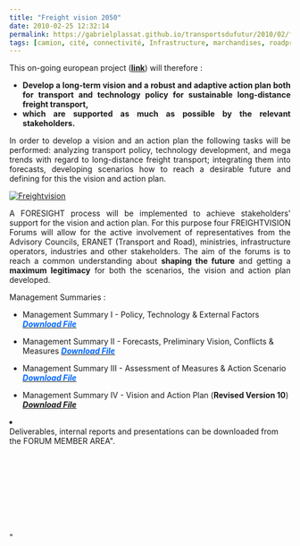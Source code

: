 ```yaml
---
title: "Freight vision 2050"
date: 2010-02-25 12:32:14
permalink: https://gabrielplassat.github.io/transportsdufutur/2010/02/freight-vision-2050.html
tags: [camion, cité, connectivité, Infrastructure, marchandises, roadpricing]
---
```


<p style="text-align: justify">This on-going european project (<strong><span style="text-decoration: underline"><a href="http://www.freightvision.eu/" target="_blank">link</a></span></strong>) will therefore :</p> <ul> <li> <div style="text-align: justify"><strong>Develop a long-term vision and a robust and adaptive action plan both for transport and technology policy for sustainable long-distance freight transport,</strong> </div> <li> <div style="text-align: justify"><strong>which are supported as much as possible by the relevant stakeholders.</strong></div></li> </li></ul> <p align="justify" class="bodytext">In order to develop a vision and an action plan the following tasks will be performed: analyzing transport policy, technology development, and mega trends with regard to long-distance freight transport; integrating them into forecasts, developing scenarios how to reach a desirable future and defining for this the vision and action plan.</p> <p align="justify" class="bodytext"><a href="https://gabrielplassat.github.io/transportsdufutur/wp-content/uploads/sites/6/old/6a0120a66d2ad4970b01310f38dc68970c-pi.jpg" rel="lightbox"><img alt="Freightvision" border="0" class="asset asset-image at-xid-6a0120a66d2ad4970b01310f38dc68970c " src="/wp-content/uploads/sites/6/old/6a0120a66d2ad4970b01310f38dc68970c-500pi.jpg" title="Freightvision" /></a> </p> <p align="justify" class="bodytext">A FORESIGHT process will be implemented to achieve stakeholders' support for the vision and action plan. For this purpose four FREIGHTVISION Forums will allow for the active involvement of representatives from the Advisory Councils, ERANET (Transport and Road), ministries, infrastructure operators, industries and other stakeholders. The aim of the forums is to reach a common understanding about <strong>shaping the future</strong> and getting a <strong>maximum legitimacy</strong> for both the scenarios, the vision and action plan developed. </p> <p align="justify" class="bodytext">Management Summaries :</p> <ul> <li> <p>Management Summary I - Policy, Technology & External Factors <strong><cite><font color="#0066ff"><a class="download" href="http://fileadmin/documents/Man._Summ._on_Pol.__Techn.___MT_v23.pdf" target="_blank" title="Initiates file download"><font color="#0066ff">Download File</font></a></font></cite></strong></p> <li> <p>Management Summary II - Forecasts, Preliminary Vision, Conflicts & Measures <a class="download" href="fileadmin/documents/Deliverables/Forum_II_-_Management_Summary_v51.pdf" title="Initiates file download"><strong><cite><font color="#0066ff">Download File</font></cite></strong></a></p> <li> <p>Management Summary III - Assessment of Measures & Action Scenario <cite><font color="#0066ff"><strong><a href="fileadmin/documents/Deliverables/Forum_III_-_Management_Summary_v40.pdf" title="Initiates file download"><font color="#0066ff">Download File</font></a></strong></font></cite> <strong><a class="download" title="Initiates file download"><cite><font color="#0066ff"></font></cite></a></strong></p> <li>Management Summary IV - Vision and Action Plan (<strong>Revised <strong>Version 10</strong></strong>) <cite><strong><font color="#0066ff"><a class="download" href="fileadmin/documents/Forum_IV_-_Management_Summary_revised_v10.pdf" title="Initiates file download">Download File</a></font></strong></cite></li> </li></li></li></ul> <p class="bodytext"> <li></li> Deliverables, internal reports and presentations can be downloaded from the FORUM MEMBER AREA". </p> <p align=""justify"" class=""bodytext""> </p> <p align=""justify"" class=""bodytext""> </p> <p align=""justify"" class=""bodytext""><br /> </p> <p class=""bodytext""> </p>"
